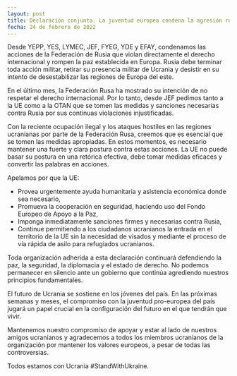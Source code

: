```yaml
---
layout: post
title: Declaración conjunta. La juventud europea condena la agresión rusa y apoya el futuro de Ucrania
fecha: 24 de febrero de 2022
---
```


Desde YEPP, YES, LYMEC, JEF, FYEG, YDE y EFAY, condenamos las acciones de la Federación de Rusia que violan directamente el derecho internacional y rompen la paz establecida en Europa. Rusia debe terminar toda acción militar, retirar su presencia militar de Ucrania y desistir en su intento de desestabilizar las regiones de Europa del este.

En el último mes, la Federación Rusa ha mostrado su intención de no respetar el derecho internacional. Por lo tanto, desde JEF pedimos tanto a la UE como a la OTAN que se tomen las medidas y sanciones necesarias contra Rusia por sus continuas violaciones injustificadas.

Con la reciente ocupación ilegal y los ataques hostiles en las regiones ucranianas por parte de la Federación Rusa, creemos que es esencial que se tomen las medidas apropiadas. En estos momentos, es necesario mantener una fuerte y clara postura contra estas acciones. La UE no puede basar su postura en una retórica efectiva, debe tomar medidas eficaces y convertir las palabras en acciones.

Apelamos por que la UE:

- Provea urgentemente ayuda humanitaria y asistencia económica donde sea necesario,
- Promueva la cooperación en seguridad, haciendo uso del Fondo Europeo de Apoyo a la Paz,
- Imponga inmediatamente sanciones firmes y necesarias contra Rusia,
- Continue permitiendo a los ciudadanos ucranianos la entrada en el territorio de la UE sin la necesidad de visados y mediante el proceso de vía rápida de asilo para refugiados ucranianos.

Toda organización adherida a esta declaración continuará defendiendo la paz, la seguridad, la diplomacia y el estado de derecho. No podemos permanecer en silencio ante un gobierno que continúa agrediendo nuestros principios fundamentales.

El futuro de Ucrania se sostiene en los jóvenes del país. En las próximas semanas y meses, el compromiso con la juventud pro-europea del país jugará un papel crucial en la configuración del futuro en el que tendrán que vivir.

Mantenemos nuestro compromiso de apoyar y estar al lado de nuestros amigos ucranianos y agradecemos a todos los miembros ucranianos de la organización por mantener los valores europeos, a pesar de todas las controversias.

Todos estamos con Ucrania #StandWithUkraine.

